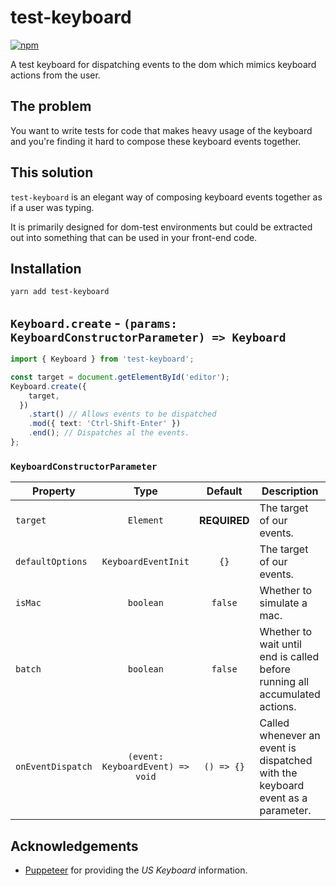 # test-keyboard

[![npm](https://img.shields.io/npm/dm/test-keyboard.svg?&logo=npm)](https://www.npmjs.com/package/test-keyboard)

A test keyboard for dispatching events to the dom which mimics keyboard actions from the user.

## The problem

You want to write tests for code that makes heavy usage of the keyboard and you're finding it hard
to compose these keyboard events together.

## This solution

`test-keyboard` is an elegant way of composing keyboard events together as if a user was typing.

It is primarily designed for dom-test environments but could be extracted out into something that
can be used in your front-end code.

## Installation

```bash
yarn add test-keyboard
```

## `Keyboard.create` - `(params: KeyboardConstructorParameter) => Keyboard`

```ts
import { Keyboard } from 'test-keyboard';

const target = document.getElementById('editor');
Keyboard.create({
    target,
  })
    .start() // Allows events to be dispatched
    .mod({ text: 'Ctrl-Shift-Enter' })
    .end(); // Dispatches al the events.
};
```

### `KeyboardConstructorParameter`

| **Property**      |             **Type**             | **Default**  | **Description**                                                                |
| ----------------- | :------------------------------: | :----------: | ------------------------------------------------------------------------------ |
| `target`          |            `Element`             | **REQUIRED** | The target of our events.                                                      |
| `defaultOptions`  |       `KeyboardEventInit`        |     `{}`     | The target of our events.                                                      |
| `isMac`           |            `boolean`             |   `false`    | Whether to simulate a mac.                                                     |
| `batch`           |            `boolean`             |   `false`    | Whether to wait until end is called before running all accumulated actions.    |
| `onEventDispatch` | `(event: KeyboardEvent) => void` |  `() => {}`  | Called whenever an event is dispatched with the keyboard event as a parameter. |

## Acknowledgements

- [Puppeteer](https://github.com/GoogleChrome/puppeteer) for providing the _US Keyboard_
  information.
